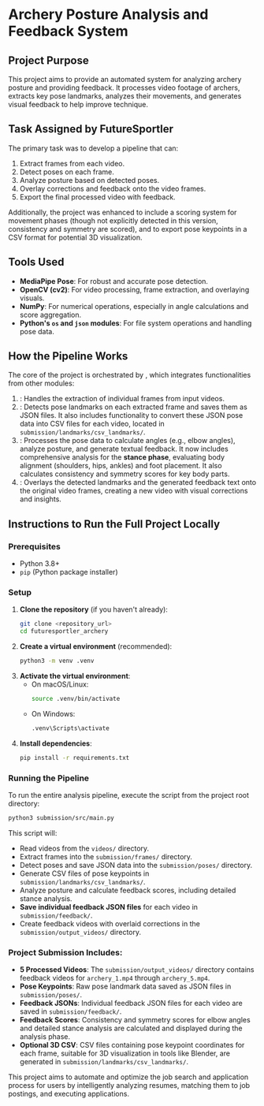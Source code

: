 # Archery Posture Analysis and Feedback System

## Project Purpose
This project aims to provide an automated system for analyzing archery posture and providing feedback. It processes video footage of archers, extracts key pose landmarks, analyzes their movements, and generates visual feedback to help improve technique.

## Task Assigned by FutureSportler
The primary task was to develop a pipeline that can:
1.  Extract frames from each video.
2.  Detect poses on each frame.
3.  Analyze posture based on detected poses.
4.  Overlay corrections and feedback onto the video frames.
5.  Export the final processed video with feedback.

Additionally, the project was enhanced to include a scoring system for movement phases (though not explicitly detected in this version, consistency and symmetry are scored), and to export pose keypoints in a CSV format for potential 3D visualization.

## Tools Used
-   **MediaPipe Pose**: For robust and accurate pose detection.
-   **OpenCV (cv2)**: For video processing, frame extraction, and overlaying visuals.
-   **NumPy**: For numerical operations, especially in angle calculations and score aggregation.
-   **Python's `os` and `json` modules**: For file system operations and handling pose data.

## How the Pipeline Works
The core of the project is orchestrated by <mcfile name="main.py" path="submission/src/main.py"></mcfile>, which integrates functionalities from other modules:
1.  <mcfile name="video_utils.py" path="submission/src/video_utils.py"></mcfile>: Handles the extraction of individual frames from input videos.
2.  <mcfile name="pose_estimator.py" path="submission/src/pose_estimator.py"></mcfile>: Detects pose landmarks on each extracted frame and saves them as JSON files. It also includes functionality to convert these JSON pose data into CSV files for each video, located in `submission/landmarks/csv_landmarks/`.
3.  <mcfile name="feedback_analyzer.py" path="submission/src/feedback_analyzer.py"></mcfile>: Processes the pose data to calculate angles (e.g., elbow angles), analyze posture, and generate textual feedback. It now includes comprehensive analysis for the **stance phase**, evaluating body alignment (shoulders, hips, ankles) and foot placement. It also calculates consistency and symmetry scores for key body parts.
4.  <mcfile name="visualizer.py" path="submission/src/visualizer.py"></mcfile>: Overlays the detected landmarks and the generated feedback text onto the original video frames, creating a new video with visual corrections and insights.

## Instructions to Run the Full Project Locally

### Prerequisites
-   Python 3.8+
-   `pip` (Python package installer)

### Setup
1.  **Clone the repository** (if you haven't already):
    ```bash
    git clone <repository_url>
    cd futuresportler_archery
    ```
2.  **Create a virtual environment** (recommended):
    ```bash
    python3 -m venv .venv
    ```
3.  **Activate the virtual environment**:
    -   On macOS/Linux:
        ```bash
        source .venv/bin/activate
        ```
    -   On Windows:
        ```bash
        .venv\Scripts\activate
        ```
4.  **Install dependencies**:
    ```bash
    pip install -r requirements.txt
    ```

### Running the Pipeline
To run the entire analysis pipeline, execute the <mcfile name="main.py" path="submission/src/main.py"></mcfile> script from the project root directory:

```bash
python3 submission/src/main.py
```

This script will:
-   Read videos from the `videos/` directory.
-   Extract frames into the `submission/frames/` directory.
-   Detect poses and save JSON data into the `submission/poses/` directory.
-   Generate CSV files of pose keypoints in `submission/landmarks/csv_landmarks/`.
-   Analyze posture and calculate feedback scores, including detailed stance analysis.
-   **Save individual feedback JSON files** for each video in `submission/feedback/`.
-   Create feedback videos with overlaid corrections in the `submission/output_videos/` directory.

### Project Submission Includes:
-   **5 Processed Videos**: The `submission/output_videos/` directory contains feedback videos for `archery_1.mp4` through `archery_5.mp4`.
-   **Pose Keypoints**: Raw pose landmark data saved as JSON files in `submission/poses/`.
-   **Feedback JSONs**: Individual feedback JSON files for each video are saved in `submission/feedback/`.
-   **Feedback Scores**: Consistency and symmetry scores for elbow angles and detailed stance analysis are calculated and displayed during the analysis phase.
-   **Optional 3D CSV**: CSV files containing pose keypoint coordinates for each frame, suitable for 3D visualization in tools like Blender, are generated in `submission/landmarks/csv_landmarks/`.

This project aims to automate and optimize the job search and application process for users by intelligently analyzing resumes, matching them to job postings, and executing applications.